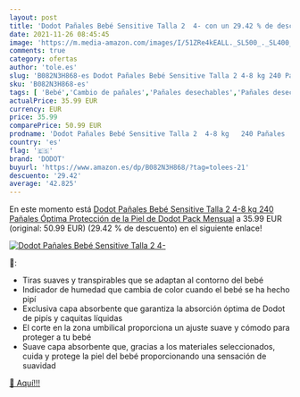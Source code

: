 ```yaml
---
layout: post
title: 'Dodot Pañales Bebé Sensitive Talla 2  4- con un 29.42 % de descuento'
date: 2021-11-26 08:45:45
image: 'https://m.media-amazon.com/images/I/51ZRe4kEALL._SL500_._SL400_.jpg'
comments: true
category: ofertas
author: 'tole.es'
slug: 'B082N3H868-es Dodot Pañales Bebé Sensitive Talla 2 4-8 kg 240 Pañales...'
sku: 'B082N3H868-es'
tags: [ 'Bebé','Cambio de pañales','Pañales desechables','Pañales desechables para bebés','Pañales para bebé','bebé','dodot','pañales', ]
actualPrice: 35.99 EUR
currency: EUR
price: 35.99
comparePrice: 50.99 EUR
prodname: 'Dodot Pañales Bebé Sensitive Talla 2  4-8 kg   240 Pañales  Óptima Protección de la Piel de Dodot  Pack Mensual'
country: 'es'
flag: '🇪🇸'
brand: 'DODOT'
buyurl: 'https://www.amazon.es/dp/B082N3H868/?tag=tolees-21'
descuento: '29.42'
average: '42.825'
---
```


En este momento está [Dodot Pañales Bebé Sensitive Talla 2  4-8 kg   240 Pañales  Óptima Protección de la Piel de Dodot  Pack Mensual](https://www.amazon.es/dp/B082N3H868/?tag=tolees-21) a 35.99 EUR (original: 50.99 EUR) (29.42 %  de descuento) en el siguiente enlace!

[![Dodot Pañales Bebé Sensitive Talla 2  4-](https://m.media-amazon.com/images/I/51ZRe4kEALL._SL500_._SL400_.jpg)](https://www.amazon.es/dp/B082N3H868/?tag=tolees-21)

🔎:

- Tiras suaves y transpirables que se adaptan al contorno del bebé
- Indicador de humedad que cambia de color cuando el bebé se ha hecho pipí
- Exclusiva capa absorbente que garantiza la absorción óptima de Dodot de pipís y caquitas líquidas
- El corte en la zona umbilical proporciona un ajuste suave y cómodo para proteger a tu bebé
- Suave capa absorbente que, gracias a los materiales seleccionados, cuida y protege la piel del bebé proporcionando una sensación de suavidad

[🛒 Aquí!!!](https://www.amazon.es/dp/B082N3H868/?tag=tolees-21)

